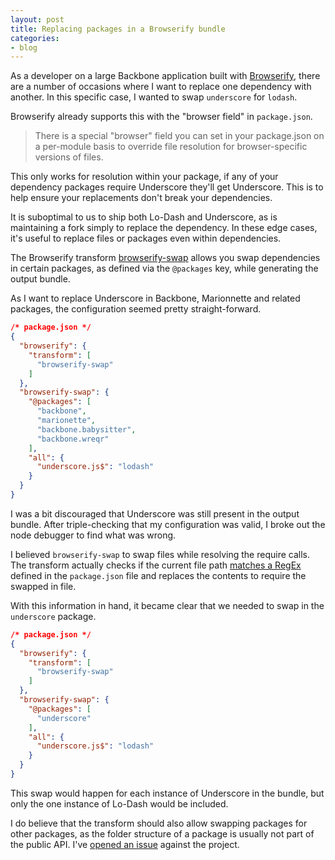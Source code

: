 ```yaml
---
layout: post
title: Replacing packages in a Browserify bundle
categories:
- blog
---
```

As a developer on a large Backbone application built with [Browserify](https://github.com/substack/node-browserify), there are a number of occasions where I want to replace one dependency with another. In this specific case, I wanted to swap `underscore` for `lodash`.

Browserify already supports this with the "browser field" in `package.json`.

> There is a special "browser" field you can set in your package.json on a per-module basis to override file resolution for browser-specific versions of files.

This only works for resolution within your package, if any of your dependency packages require Underscore they'll get Underscore. This is to help ensure your replacements don't break your dependencies.

It is suboptimal to us to ship both Lo-Dash and Underscore, as is maintaining a fork simply to replace the dependency. In these edge cases, it's useful to replace files or packages even within dependencies.

The Browserify transform [browserify-swap](https://github.com/thlorenz/browserify-swap) allows you swap dependencies in certain packages, as defined via the `@packages` key, while generating the output bundle.

As I want to replace Underscore in Backbone, Marionnette and related packages, the configuration seemed pretty straight-forward.

```json
/* package.json */
{
  "browserify": {
    "transform": [
      "browserify-swap"
    ]
  },
  "browserify-swap": {
    "@packages": [
      "backbone",
      "marionette",
      "backbone.babysitter",
      "backbone.wreqr"
    ],
    "all": {
      "underscore.js$": "lodash"
    }
  }
}
```

I was a bit discouraged that Underscore was still present in the output bundle. After triple-checking that my configuration was valid, I broke out the node debugger to find what was wrong.

I believed `browserify-swap` to swap files while resolving the require calls. The transform actually checks if the current file path [matches a RegEx](https://github.com/thlorenz/browserify-swap/blob/fbb9ca86c8af14e3fa21a75852f6251ea86f45d7/index.js#L38) defined in the `package.json` file and replaces the contents to require the swapped in file.

With this information in hand, it became clear that we needed to swap in the `underscore` package.

```json
/* package.json */
{
  "browserify": {
    "transform": [
      "browserify-swap"
    ]
  },
  "browserify-swap": {
    "@packages": [
      "underscore"
    ],
    "all": {
      "underscore.js$": "lodash"
    }
  }
}
```

This swap would happen for each instance of Underscore in the bundle, but only the one instance of Lo-Dash would be included.

I do believe that the transform should also allow swapping packages for other packages, as the folder structure of a package is usually not part of the public API. I've [opened an issue](https://github.com/thlorenz/browserify-swap/issues/1) against the project.

